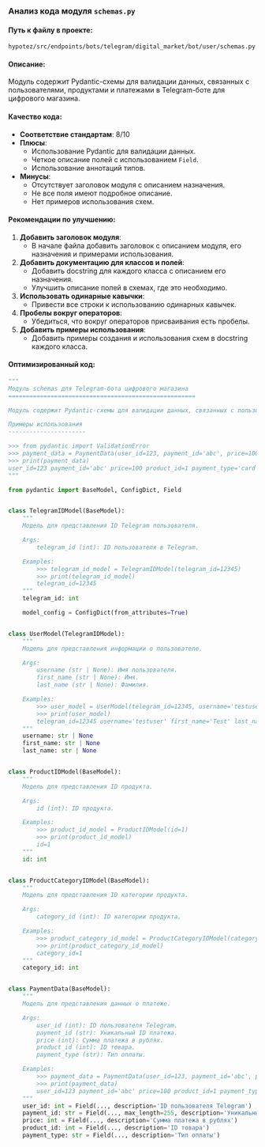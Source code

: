 ### **Анализ кода модуля `schemas.py`**

#### **Путь к файлу в проекте:**
`hypotez/src/endpoints/bots/telegram/digital_market/bot/user/schemas.py`

#### **Описание:**
Модуль содержит Pydantic-схемы для валидации данных, связанных с пользователями, продуктами и платежами в Telegram-боте для цифрового магазина.

#### **Качество кода:**
- **Соответствие стандартам**: 8/10
- **Плюсы**:
  - Использование Pydantic для валидации данных.
  - Четкое описание полей с использованием `Field`.
  - Использование аннотаций типов.
- **Минусы**:
  - Отсутствует заголовок модуля с описанием назначения.
  - Не все поля имеют подробное описание.
  - Нет примеров использования схем.

#### **Рекомендации по улучшению:**
1. **Добавить заголовок модуля**:
   - В начале файла добавить заголовок с описанием модуля, его назначения и примерами использования.
2. **Добавить документацию для классов и полей**:
   - Добавить docstring для каждого класса с описанием его назначения.
   - Улучшить описание полей в схемах, где это необходимо.
3. **Использовать одинарные кавычки**:
   - Привести все строки к использованию одинарных кавычек.
4. **Пробелы вокруг операторов**:
   - Убедиться, что вокруг операторов присваивания есть пробелы.
5. **Добавить примеры использования**:
   - Добавить примеры создания и использования схем в docstring каждого класса.

#### **Оптимизированный код:**
```python
"""
Модуль schemas для Telegram-бота цифрового магазина
=====================================================

Модуль содержит Pydantic-схемы для валидации данных, связанных с пользователями, продуктами и платежами в Telegram-боте.

Примеры использования
----------------------

>>> from pydantic import ValidationError
>>> payment_data = PaymentData(user_id=123, payment_id='abc', price=100, product_id=1, payment_type='card')
>>> print(payment_data)
user_id=123 payment_id='abc' price=100 product_id=1 payment_type='card'
"""

from pydantic import BaseModel, ConfigDict, Field


class TelegramIDModel(BaseModel):
    """
    Модель для представления ID Telegram пользователя.

    Args:
        telegram_id (int): ID пользователя в Telegram.

    Examples:
        >>> telegram_id_model = TelegramIDModel(telegram_id=12345)
        >>> print(telegram_id_model)
        telegram_id=12345
    """
    telegram_id: int

    model_config = ConfigDict(from_attributes=True)


class UserModel(TelegramIDModel):
    """
    Модель для представления информации о пользователе.

    Args:
        username (str | None): Имя пользователя.
        first_name (str | None): Имя.
        last_name (str | None): Фамилия.

    Examples:
        >>> user_model = UserModel(telegram_id=12345, username='testuser', first_name='Test', last_name='User')
        >>> print(user_model)
        telegram_id=12345 username='testuser' first_name='Test' last_name='User'
    """
    username: str | None
    first_name: str | None
    last_name: str | None


class ProductIDModel(BaseModel):
    """
    Модель для представления ID продукта.

    Args:
        id (int): ID продукта.

    Examples:
        >>> product_id_model = ProductIDModel(id=1)
        >>> print(product_id_model)
        id=1
    """
    id: int


class ProductCategoryIDModel(BaseModel):
    """
    Модель для представления ID категории продукта.

    Args:
        category_id (int): ID категории продукта.

    Examples:
        >>> product_category_id_model = ProductCategoryIDModel(category_id=1)
        >>> print(product_category_id_model)
        category_id=1
    """
    category_id: int


class PaymentData(BaseModel):
    """
    Модель для представления данных о платеже.

    Args:
        user_id (int): ID пользователя Telegram.
        payment_id (str): Уникальный ID платежа.
        price (int): Сумма платежа в рублях.
        product_id (int): ID товара.
        payment_type (str): Тип оплаты.

    Examples:
        >>> payment_data = PaymentData(user_id=123, payment_id='abc', price=100, product_id=1, payment_type='card')
        >>> print(payment_data)
        user_id=123 payment_id='abc' price=100 product_id=1 payment_type='card'
    """
    user_id: int = Field(..., description='ID пользователя Telegram')
    payment_id: str = Field(..., max_length=255, description='Уникальный ID платежа')
    price: int = Field(..., description='Сумма платежа в рублях')
    product_id: int = Field(..., description='ID товара')
    payment_type: str = Field(..., description='Тип оплаты')